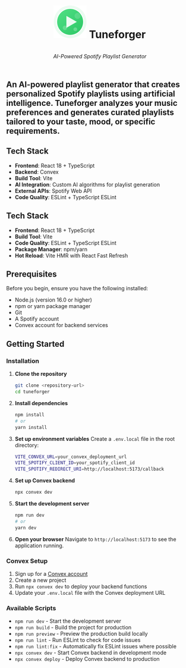 <div align="center" style="display: flex; flex-direction: column; align-items: center; justify-content: center; min-height: 200px; margin: 40px 0;">
  
# ![Tuneforger](./public/tuneforger-logo.svg) Tuneforger

  <p><em>AI-Powered Spotify Playlist Generator</em></p>
</div>

## An AI-powered playlist generator that creates personalized Spotify playlists using artificial intelligence. Tuneforger analyzes your music preferences and generates curated playlists tailored to your taste, mood, or specific requirements.

## Tech Stack

- **Frontend**: React 18 + TypeScript
- **Backend**: Convex
- **Build Tool**: Vite
- **AI Integration**: Custom AI algorithms for playlist generation
- **External APIs**: Spotify Web API
- **Code Quality**: ESLint + TypeScript ESLint

## Tech Stack

- **Frontend**: React 18 + TypeScript
- **Build Tool**: Vite
- **Code Quality**: ESLint + TypeScript ESLint
- **Package Manager**: npm/yarn
- **Hot Reload**: Vite HMR with React Fast Refresh

## Prerequisites

Before you begin, ensure you have the following installed:
- Node.js (version 16.0 or higher)
- npm or yarn package manager
- Git
- A Spotify account 
- Convex account for backend services

## Getting Started

### Installation

1. **Clone the repository**
   ```bash
   git clone <repository-url>
   cd tuneforger
   ```

2. **Install dependencies**
   ```bash
   npm install
   # or
   yarn install
   ```

3. **Set up environment variables**
   Create a `.env.local` file in the root directory:
   ```bash
   VITE_CONVEX_URL=your_convex_deployment_url
   VITE_SPOTIFY_CLIENT_ID=your_spotify_client_id
   VITE_SPOTIFY_REDIRECT_URI=http://localhost:5173/callback
   ```

4. **Set up Convex backend**
   ```bash
   npx convex dev
   ```

5. **Start the development server**
   ```bash
   npm run dev
   # or
   yarn dev
   ```

6. **Open your browser**
   Navigate to `http://localhost:5173` to see the application running.

### Convex Setup

1. Sign up for a [Convex account](https://convex.dev)
2. Create a new project
3. Run `npx convex dev` to deploy your backend functions
4. Update your `.env.local` file with the Convex deployment URL

### Available Scripts

- `npm run dev` - Start the development server
- `npm run build` - Build the project for production
- `npm run preview` - Preview the production build locally
- `npm run lint` - Run ESLint to check for code issues
- `npm run lint:fix` - Automatically fix ESLint issues where possible
- `npx convex dev` - Start Convex backend in development mode
- `npx convex deploy` - Deploy Convex backend to production

